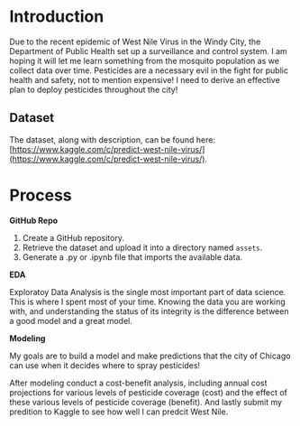 # Introduction


Due to the recent epidemic of West Nile Virus in the Windy City, the Department of Public Health set up a surveillance and control system. I am hoping it will let me learn something from the mosquito population as we collect data over time. Pesticides are a necessary evil in the fight for public health and safety, not to mention expensive! I need to derive an effective plan to deploy pesticides throughout the city!

## Dataset

The dataset, along with description, can be found here: [https://www.kaggle.com/c/predict-west-nile-virus/](https://www.kaggle.com/c/predict-west-nile-virus/).

# Process

**GitHub Repo**

1. Create a GitHub repository.
2. Retrieve the dataset and upload it into a directory named `assets`.
3. Generate a .py or .ipynb file that imports the available data.


**EDA**

Exploratoy Data Analysis is the single most important part of data science. This is where I spent most of your time. Knowing the data you are working with, and understanding the status of its integrity is the difference between a good model and a great model.

**Modeling**

My goals are to build a model and make predictions that the city of Chicago can use when it decides where to spray pesticides! 

After modeling conduct a cost-benefit analysis, including annual cost projections for various levels of pesticide coverage (cost) and the effect of these various levels of pesticide coverage (benefit). And lastly submit my predition to Kaggle to see how well I can predcit West Nile.





